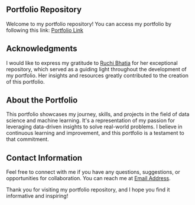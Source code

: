 ## Portfolio Repository

Welcome to my portfolio repository! You can access my portfolio by following this link: [Portfolio Link](https://harbhajan21.github.io/hs21.github.io/)

## Acknowledgments

I would like to express my gratitude to [Ruchi Bhatia](https://github.com/ruch798) for her exceptional repository, which served as a guiding light throughout the development of my portfolio. Her insights and resources greatly contributed to the creation of this portfolio.

## About the Portfolio

This portfolio showcases my journey, skills, and projects in the field of data science and machine learning. It's a representation of my passion for leveraging data-driven insights to solve real-world problems. I believe in continuous learning and improvement, and this portfolio is a testament to that commitment.

## Contact Information

Feel free to connect with me if you have any questions, suggestions, or opportunities for collaboration. You can reach me at [Email Address](harbhajan2105@gmail.com).

Thank you for visiting my portfolio repository, and I hope you find it informative and inspiring!

